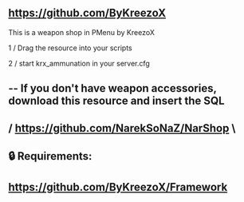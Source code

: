 https://github.com/ByKreezoX
-----------------------------

This is a weapon shop in PMenu by KreezoX

1 / Drag the resource into your scripts

2 / start krx_ammunation in your server.cfg

-- If you don't have weapon accessories, download this resource and insert the SQL
-
/ https://github.com/NarekSoNaZ/NarShop \ 
-
🔒 Requirements:
-
https://github.com/ByKreezoX/Framework
-


